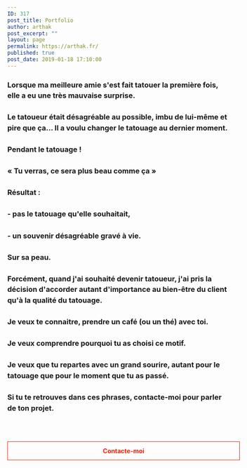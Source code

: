 ```yaml
---
ID: 317
post_title: Portfolio
author: arthak
post_excerpt: ""
layout: page
permalink: https://arthak.fr/
published: true
post_date: 2019-01-18 17:10:00
---
```

<!-- wp:html /-->

<div class="row">
<div class="col-12">
<h3 style="line-height: 1.5em;">Lorsque ma meilleure amie s'est fait tatouer la première fois, elle a eu une très mauvaise surprise. <br><br>Le tatoueur était désagréable au possible, imbu de lui-même et pire que ça... Il a voulu changer le tatouage au dernier moment. <br><br>Pendant le tatouage ! <br><br>« Tu verras, ce sera plus beau comme ça » <br><br>Résultat : <br><br>- pas le tatouage qu'elle souhaitait, <br><br>- un souvenir désagréable gravé à vie. <br><br>Sur sa peau. <br><br>Forcément, quand j'ai souhaité devenir tatoueur, j'ai pris la décision d'accorder autant d'importance au bien-être du client qu'à la qualité du tatouage. <br><br>Je veux te connaitre, prendre un café (ou un thé) avec toi. <br><br>Je veux comprendre pourquoi tu as choisi ce motif. <br><br>Je veux que tu repartes avec un grand sourire, autant pour le tatouage que pour le moment que tu as passé. <br><br>Si tu te retrouves dans ces phrases, contacte-moi pour parler de ton projet.</h3>
</div>
<div class="col-sm-3">&nbsp;</div>
<div class="col-sm-6"><style data-emotion-css="1tgpsio">.css-1tgpsio{display:inline-block;border-style:solid;border-width:1px;text-align:center;text-shadow:none;-webkit-transition:color 0.2s linear,background 0.2s linear,border-color 0.2s linear, text-shadow 0.2s linear;transition:color 0.2s linear,background 0.2s linear,border-color 0.2s linear, text-shadow 0.2s linear;-webkit-text-decoration:none;text-decoration:none !important;width:100%;font-weight:bold;padding:12px;background:transparent;}.css-1tgpsio,.css-1tgpsio:focus,.css-1tgpsio:active{border-color:rgb(255,28,0);color:rgb(255,28,0);}.css-1tgpsio:hover{background-color:rgb(255,28,0);color:rgba(255,255,255,1);}</style> <br>
<p><a class="lp-button-react w-f43c6fc8-825a-d518-6fbb-2d41d1b5c9eb lp-button-react--full is-bold lp-button-react--small lp-button-react--line font-scale-8 line-height-scale-3 css-1tgpsio" contenteditable="false" href="/contact" target="_top" rel="noopener noreferrer" data-widget-link="true" data-link-type="external">Contacte-moi</a></p>
</div>
</div>
